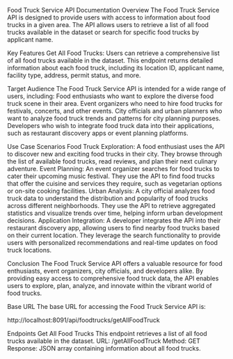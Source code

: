 Food Truck Service API Documentation
Overview
The Food Truck Service API is designed to provide users with access to information about food trucks in a given area. The API allows users to retrieve a list of all food trucks available in the dataset or search for specific food trucks by applicant name.

Key Features
Get All Food Trucks: Users can retrieve a comprehensive list of all food trucks available in the dataset. This endpoint returns detailed information about each food truck, including its location ID, applicant name, facility type, address, permit status, and more.

Target Audience
The Food Truck Service API is intended for a wide range of users, including:
Food enthusiasts who want to explore the diverse food truck scene in their area.
Event organizers who need to hire food trucks for festivals, concerts, and other events.
City officials and urban planners who want to analyze food truck trends and patterns for city planning purposes.
Developers who wish to integrate food truck data into their applications, such as restaurant discovery apps or event planning platforms.

Use Case Scenarios
Food Truck Exploration: A food enthusiast uses the API to discover new and exciting food trucks in their city. They browse through the list of available food trucks, read reviews, and plan their next culinary adventure.
Event Planning: An event organizer searches for food trucks to cater their upcoming music festival. They use the API to find food trucks that offer the cuisine and services they require, such as vegetarian options or on-site cooking facilities.
Urban Analysis: A city official analyzes food truck data to understand the distribution and popularity of food trucks across different neighborhoods. They use the API to retrieve aggregated statistics and visualize trends over time, helping inform urban development decisions.
Application Integration: A developer integrates the API into their restaurant discovery app, allowing users to find nearby food trucks based on their current location. They leverage the search functionality to provide users with personalized recommendations and real-time updates on food truck locations.


Conclusion
The Food Truck Service API offers a valuable resource for food enthusiasts, event organizers, city officials, and developers alike. By providing easy access to comprehensive food truck data, the API enables users to explore, plan, analyze, and innovate within the vibrant world of food trucks.


Base URL
The base URL for accessing the Food Truck Service API is:


http://localhost:8091/api/foodtrucks/getAllFoodTruck


Endpoints
Get All Food Trucks
This endpoint retrieves a list of all food trucks available in the dataset.
URL: /getAllFoodTruck
Method: GET
Response: JSON array containing information about all food trucks.





